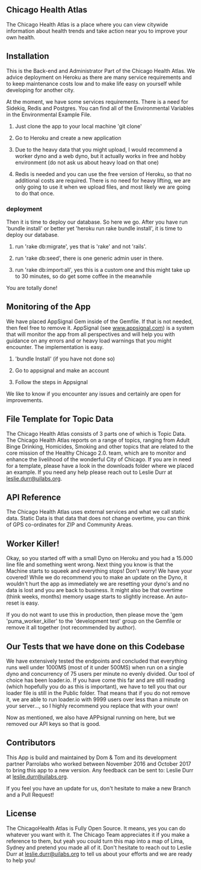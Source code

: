 ## Chicago Health Atlas

The Chicago Health Atlas is a place where you can view citywide information about health trends and take action near you to improve your own health.

## Installation

This is the Back-end and Administrator Part of the Chicago Health Atlas. We advice deployment on Heroku as there are many service requirements and to keep maintenance costs low and to make life easy on yourself while developing for another city.

At the moment, we have some services requirements. There is a need for Sidekiq, Redis and Postgres. You can find all of the Environmental Variables in the Environmental Example File.

1) Just clone the app to your local machine 'git clone'

2) Go to Heroku and create a new application

3) Due to the heavy data that you might upload, I would recommend a worker dyno and a web dyno, but it actually works in free and hobby environment (do not ask us about heavy load on that one)

4) Redis is needed and you can use the free version of Heroku, so that no additional costs are required. There is no need for heavy lifting, we are only going to use it when we upload files, and most likely we are going to do that once.

###  deployment

Then it is time to deploy our database. So here we go. After you have run 'bundle install' or better yet 'heroku run rake bundle install', it is time to deploy our database.

1) run 'rake db:migrate', yes that is 'rake' and not 'rails'.

2) run 'rake db:seed', there is one generic admin user in there.

3) run 'rake db:import:all', yes this is a custom one and this might take up to 30 minutes, so do get some coffee in the meanwhile

You are totally done!

## Monitoring of the App

We have placed AppSignal Gem inside of the Gemfile. If that is not needed, then feel free to remove it. AppSignal (see www.appsignal.com) is a system that will monitor the app from all perspectives and will help you with guidance on any errors and or heavy load warnings that you might encounter. The implementation is easy.

1. 'bundle Install' (if you have not done so)

2. Go to appsignal and make an account

3. Follow the steps in Appsignal

We like to know if you encounter any issues and certainly are open for improvements.

## File Template for Topic Data

The Chicago Health Atlas consists of 3 parts one of which is Topic Data. The Chicago Health Atlas reports on a range of topics, ranging from Adult Binge Drinking, Homicides, Smoking and other topics that are related to the core mission of the Healthy Chicago 2.0. team, which are to monitor and enhance the livelihood of the wonderful City of Chicago. If you are in need for a template, please have a look in the downloads folder where we placed an example. If you need any help please reach out to Leslie Durr at leslie.durr@uilabs.org.

## API Reference

The Chicago Health Atlas uses external services and what we call static data. Static Data is that data that does not change overtime, you can think of GPS co-ordinates for ZIP and Community Areas.

## Worker Killer!

Okay, so you started off with a small Dyno on Heroku and you had a 15.000 line file and something went wrong. Next thing you know is that the Machine starts to squeek and everything stops! Don't worry! We have your covered! While we do recommend you to make an update on the Dyno, it wouldn't hurt the app as immediately we are resetting your dyno's and no data is lost and you are back to business. It might also be that overtime (think weeks, months) memory usage starts to slightly increase. An auto-reset is easy.

If you do not want to use this in production, then please move the 'gem 'puma_worker_killer' to the 'development test' group on the Gemfile or remove it all together (not recommended by author).

## Our Tests that we have done on this Codebase

We have extensively tested the endpoints and concluded that everything runs well under 1000MS (most of it under 500MS) when run on a single dyno and concurrency of 75 users per minute no evenly divided. Our tool of choice has been loader.io. If you have come this far and are still reading (which hopefully you do as this is important), we have to tell you that our loader file is still in the Public folder. That means that if you do not remove it, we are able to run loader.io with 9999 users over less than a minute on your server..., so I highly recommend you replace that with your own!

Now as mentioned, we also have APPsignal running on here, but we removed our API keys so that is good.

## Contributors

This App is build and maintained by Dom & Tom and its development partner Parrolabs who worked between November 2016 and October 2017 to bring this app to a new version. Any feedback can be sent to: Leslie Durr at leslie.durr@uilabs.org. 

If you feel you have an update for us, don't hesitate to make a new Branch and a Pull Request!

## License

The ChicagoHealth Atlas is Fully Open Source. It means, yes you can do whatever you want with it. The Chicago Team appreciates it if you make a reference to them, but yeah you could turn this map into a map of Lima, Sydney and pretend you made all of it. Don't hesitate to reach out to Leslie Durr at leslie.durr@uilabs.org to tell us about your efforts and we are ready to help you!
